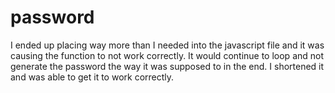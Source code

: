 # password
I ended up placing way more than I needed into the javascript file and it was causing the function to not work correctly. It would continue to loop and not generate the password the way it was supposed to in the end. I shortened it and was able to get it to work correctly.

